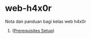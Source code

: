 # web-h4x0r

Nota dan panduan bagi kelas web h4x0r



1. ([Prerequisites Setup](https://github.com/gh1mau/web-h4x0r/blob/main/101/prerequisite%20setup.md#prerequisites-setup))

